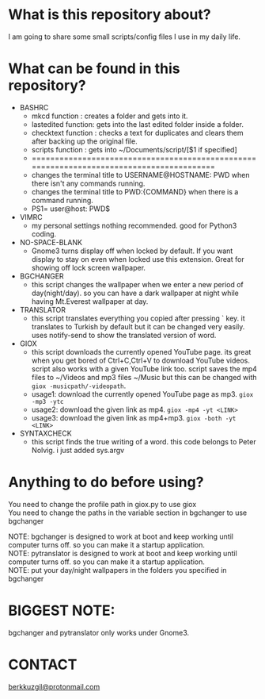 # What is this repository about?
I am going to share some small scripts/config files I use in my daily life.

# What can be found in this repository?
* BASHRC
  - mkcd function      :  creates a folder and gets into it.
  - lastedited function:  gets into the last edited folder inside a folder.
  - checktext function :  checks a text for duplicates and clears them after backing up the original file.
  - scripts function   :  gets into ~/Documents/script/[$1 if specified]
  - =========================================================================================
  - changes the terminal title to USERNAME@HOSTNAME: PWD when there isn't any commands running.
  - changes the terminal title to PWD:{COMMAND} when there is a command running.
  - PS1= user@host: PWD$
* VIMRC
  - my personal settings nothing recommended. good for Python3 coding.
* NO-SPACE-BLANK
  - Gnome3 turns display off when locked by default. If you want display to stay on even when locked use this extension. Great for showing off lock screen wallpaper.
* BGCHANGER
  - this script changes the wallpaper when we enter a new period of day(night/day). so you can have a dark wallpaper at night while having Mt.Everest wallpaper at day.
* TRANSLATOR
  - this script translates everything you copied after pressing \` key. it translates to Turkish by default but it can be changed very easily. uses notify-send to show the translated version of word.
* GIOX
  - this script downloads the currently opened YouTube page. its great when you get bored of Ctrl+C,Ctrl+V to download YouTube videos. script also works with a given YouTube link too. script saves the mp4 files to ~/Videos and mp3 files ~/Music but this can be changed with `giox -musicpath/-videopath`.
  - usage1: download the currently opened YouTube page as mp3. `giox -mp3 -ytc`
  - usage2: download the given link as mp4. `giox -mp4 -yt <LINK>`
  - usage3: download the given link as mp4+mp3. `giox -both -yt <LINK>`
* SYNTAXCHECK
  - this script finds the true writing of a word. this code belongs to Peter Nolvig. i just added sys.argv
  
# Anything to do before using?
You need to change the profile path in giox.py to use giox                                                                          
You need to change the paths in the variable section in bgchanger to use bgchanger                                                  
                                                                                                                                                                                                                                                                   
NOTE: bgchanger is designed to work at boot and keep working until computer turns off. so you can make it a startup application.       
NOTE: pytranslator is designed to work at boot and keep working until computer turns off. so you can make it a startup application.                                   
NOTE: put your day/night wallpapers in the folders you specified in bgchanger 
                                                                                                                                                                                                                                                                                                                                                                                                                                                
# BIGGEST NOTE:
bgchanger and pytranslator only works under Gnome3.
                                                                                                                                                                                                                                                                                      
# CONTACT
berkkuzgil@protonmail.com
